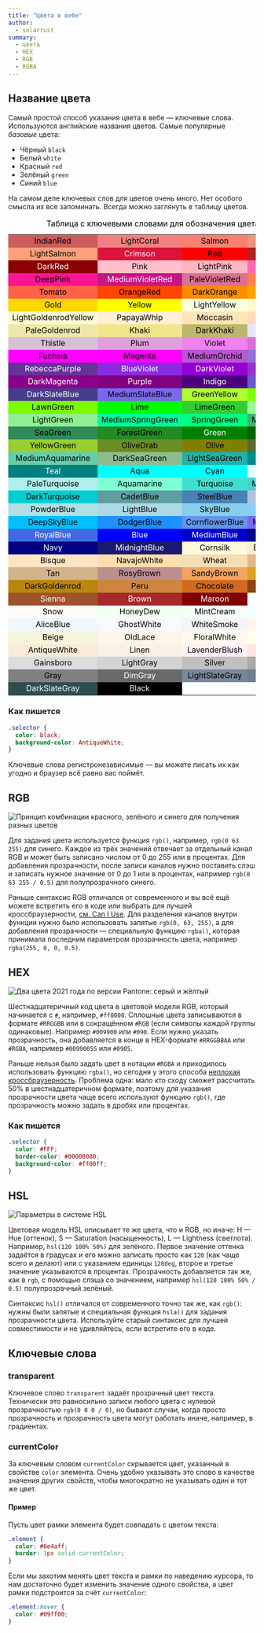 ```yaml
---
title: "Цвета в вебе"
author:
  - solarrust
summary:
  - цвета
  - HEX
  - RGB
  - RGBA
---
```


## Название цвета

Самый простой способ указания цвета в вебе — ключевые слова. Используются английские названия цветов. Самые популярные _базовые_ цвета:

- Чёрный `black`
- Белый `white`
- Красный `red`
- Зелёный `green`
- Синий `blue`

На самом деле ключевых слов для цветов очень много. Нет особого смысла их все запоминать. Всегда можно заглянуть в таблицу цветов.

<style>
  #color-table {
    width: 100%;
    color: #000000;
  }

  #color-table td {
    width: 25%;
    text-align: center;
  }

  .light-text {
    color: white;
  }
</style>
<table id="color-table">
<caption>Таблица с ключевыми словами для обозначения цвета в CSS</caption>
<tr>
  <td style="background: indianred">IndianRed</td>
  <td style="background: lightcoral">LightCoral</td>
  <td style="background: salmon">Salmon</td>
  <td style="background: darksalmon">DarkSalmon</td>
</tr>
<tr>
  <td style="background: lightsalmon">LightSalmon</td>
  <td style="background: crimson" class="light-text">Crimson</td>
  <td style="background: red">Red</td>
  <td style="background: firebrick" class="light-text">FireBrick</td>
</tr>
<tr>
  <td style="background: darkred" class="light-text">DarkRed</td>
  <td style="background: pink">Pink</td>
  <td style="background: lightpink">LightPink</td>
  <td style="background: hotpink">HotPink</td>
</tr>
<tr>
  <td style="background: deeppink">DeepPink</td>
  <td style="background: mediumvioletred" class="light-text">MediumVioletRed</td>
  <td style="background: palevioletred">PaleVioletRed</td>
  <td style="background: coral">Coral</td>
</tr>
<tr>
  <td style="background: tomato">Tomato</td>
  <td style="background: orangered">OrangeRed</td>
  <td style="background: darkorange">DarkOrange</td>
  <td style="background: orange">Orange</td>
</tr>
<tr>
  <td style="background: gold">Gold</td>
  <td style="background: yellow">Yellow</td>
  <td style="background: lightyellow">LightYellow</td>
  <td style="background: lemonchiffon">LemonChiffon</td>
</tr>
<tr>
  <td style="background: lightgoldenrodyellow">LightGoldenrodYellow</td>
  <td style="background: papayawhip">PapayaWhip</td>
  <td style="background: moccasin">Moccasin</td>
  <td style="background: peachpuff">PeachPuff</td>
</tr>
<tr>
  <td style="background: palegoldenrod">PaleGoldenrod</td>
  <td style="background: khaki">Khaki</td>
  <td style="background: darkkhaki">DarkKhaki</td>
  <td style="background: lavender">Lavender</td>
</tr>
<tr>
  <td style="background: thistle">Thistle</td>
  <td style="background: plum">Plum</td>
  <td style="background: violet">Violet</td>
  <td style="background: orchid">Orchid</td>
</tr>
<tr>
  <td style="background: fuchsia">Fuchsia</td>
  <td style="background: magenta">Magenta</td>
  <td style="background: mediumorchid">MediumOrchid</td>
  <td style="background: mediumpurple">MediumPurple</td>
</tr>
<tr>
  <td style="background: rebeccapurple" class="light-text">RebeccaPurple</td>
  <td style="background: blueviolet" class="light-text">BlueViolet</td>
  <td style="background: darkviolet" class="light-text">DarkViolet</td>
  <td style="background: darkorchid" class="light-text">DarkOrchid</td>
</tr>
<tr>
  <td style="background: darkmagenta" class="light-text">DarkMagenta</td>
  <td style="background: purple" class="light-text">Purple</td>
  <td style="background: indigo" class="light-text">Indigo</td>
  <td style="background: slateblue" class="light-text">SlateBlue</td>
</tr>
<tr>
  <td style="background: darkslateblue" class="light-text">DarkSlateBlue</td>
  <td style="background: mediumslateblue">MediumSlateBlue</td>
  <td style="background: greenyellow">GreenYellow</td>
  <td style="background: chartreuse">Chartreuse</td>
</tr>
<tr>
  <td style="background: lawngreen">LawnGreen</td>
  <td style="background: lime">Lime</td>
  <td style="background: limegreen">LimeGreen</td>
  <td style="background: palegreen">PaleGreen</td>
</tr>
<tr>
  <td style="background: lightgreen">LightGreen</td>
  <td style="background: mediumspringgreen">MediumSpringGreen</td>
  <td style="background: springgreen">SpringGreen</td>
  <td style="background: mediumseagreen">MediumSeaGreen</td>
</tr>
<tr>
  <td style="background: seagreen">SeaGreen</td>
  <td style="background: forestgreen">ForestGreen</td>
  <td style="background: green" class="light-text">Green</td>
  <td style="background: darkgreen" class="light-text">DarkGreen</td>
</tr>
<tr>
  <td style="background: yellowgreen">YellowGreen</td>
  <td style="background: olivedrab">OliveDrab</td>
  <td style="background: olive">Olive</td>
  <td style="background: darkolivegreen" class="light-text">DarkOliveGreen</td>
</tr>
<tr>
  <td style="background: mediumaquamarine">MediumAquamarine</td>
  <td style="background: darkseagreen">DarkSeaGreen</td>
  <td style="background: lightseagreen">LightSeaGreen</td>
  <td style="background: darkcyan">DarkCyan</td>
</tr>
<tr>
  <td style="background: teal" class="light-text">Teal</td>
  <td style="background: aqua">Aqua</td>
  <td style="background: cyan">Cyan</td>
  <td style="background: lightcyan">LightCyan</td>
</tr>
<tr>
  <td style="background: paleturquoise">PaleTurquoise</td>
  <td style="background: aquamarine">Aquamarine</td>
  <td style="background: turquoise">Turquoise</td>
  <td style="background: mediumturquoise">MediumTurquoise</td>
</tr>
<tr>
  <td style="background: darkturquoise">DarkTurquoise</td>
  <td style="background: cadetblue">CadetBlue</td>
  <td style="background: steelblue">SteelBlue</td>
  <td style="background: lightsteelblue">LightSteelBlue</td>
</tr>
<tr>
  <td style="background: powderblue">PowderBlue</td>
  <td style="background: lightblue">LightBlue</td>
  <td style="background: skyblue">SkyBlue</td>
  <td style="background: lightskyblue">LightSkyBlue</td>
</tr>
<tr>
  <td style="background: deepskyblue">DeepSkyBlue</td>
  <td style="background: dodgerblue">DodgerBlue</td>
  <td style="background: cornflowerblue">CornflowerBlue</td>
  <td style="background: mediumslateblue">MediumSlateBlue</td>
</tr>
<tr>
  <td style="background: royalblue" class="light-text">RoyalBlue</td>
  <td style="background: blue" class="light-text">Blue</td>
  <td style="background: mediumblue" class="light-text">MediumBlue</td>
  <td style="background: darkblue" class="light-text">DarkBlue</td>
</tr>
<tr>
  <td style="background: navy" class="light-text">Navy</td>
  <td style="background: midnightblue" class="light-text">MidnightBlue</td>
  <td style="background: cornsilk">Cornsilk</td>
  <td style="background: blanchedalmond">BlanchedAlmond</td>
</tr>
<tr>
  <td style="background: bisque">Bisque</td>
  <td style="background: navajowhite">NavajoWhite</td>
  <td style="background: wheat">Wheat</td>
  <td style="background: burlywood">BurlyWood</td>
</tr>
<tr>
  <td style="background: tan">Tan</td>
  <td style="background: rosybrown">RosyBrown</td>
  <td style="background: sandybrown">SandyBrown</td>
  <td style="background: goldenrod">Goldenrod</td>
</tr>
<tr>
  <td style="background: darkgoldenrod">DarkGoldenrod</td>
  <td style="background: peru">Peru</td>
  <td style="background: chocolate">Chocolate</td>
  <td style="background: saddlebrown" class="light-text">SaddleBrown</td>
</tr>
<tr>
  <td style="background: sienna" class="light-text">Sienna</td>
  <td style="background: brown" class="light-text">Brown</td>
  <td style="background: maroon" class="light-text">Maroon</td>
  <td style="background: white">White</td>
</tr>
<tr>
  <td style="background: snow">Snow</td>
  <td style="background: honeydew">HoneyDew</td>
  <td style="background: mintcream">MintCream</td>
  <td style="background: azure">Azure</td>
</tr>
<tr>
  <td style="background: aliceblue">AliceBlue</td>
  <td style="background: ghostwhite">GhostWhite</td>
  <td style="background: whitesmoke">WhiteSmoke</td>
  <td style="background: seashell">SeaShell</td>
</tr>
<tr>
  <td style="background: beige">Beige</td>
  <td style="background: oldlace">OldLace</td>
  <td style="background: floralwhite">FloralWhite</td>
  <td style="background: ivory">Ivory</td>
</tr>
<tr>
  <td style="background: antiquewhite">AntiqueWhite</td>
  <td style="background: linen">Linen</td>
  <td style="background: lavenderblush">LavenderBlush</td>
  <td style="background: mistyrose">MistyRose</td>
</tr>
<tr>
  <td style="background: gainsboro">Gainsboro</td>
  <td style="background: lightgray">LightGray</td>
  <td style="background: silver">Silver</td>
  <td style="background: darkgray">DarkGray</td>
</tr>
<tr>
  <td style="background: gray">Gray</td>
  <td style="background: dimgray" class="light-text">DimGray</td>
  <td style="background: lightslategray">LightSlateGray</td>
  <td style="background: slategray">SlateGray</td>
</tr>
<tr>
  <td style="background: darkslategray" class="light-text">DarkSlateGray</td>
  <td style="background: black" class="light-text">Black</td>
</tr>
</table>

### Как пишется

```css
.selector {
  color: black;
  background-color: AntiqueWhite;
}
```

Ключевые слова регистронезависимые — вы можете писать их как угодно и браузер всё равно вас поймёт.

## RGB

![Принцип комбинации красного, зелёного и синего для получения разных цветов](images/rgb.jpg)

Для задания цвета используется функция `rgb()`, например, `rgb(0 63 255)` для синего. Каждое из трёх значений отвечает за отдельный канал RGB и может быть записано числом от 0 до 255 или в процентах. Для добавления прозрачности, после записи каналов нужно поставить слэш и записать нужное значение от 0 до 1 или в процентах, например `rgb(0 63 255 / 0.5)` для полупрозрачного синего.

Раньше синтаксис RGB отличался от современного и вы всё ещё можете встретить его в коде или выбрать для лучшей кроссбраузерности, [см. Can I Use](https://caniuse.com/mdn-css_types_color_rgb_function_accepts_alpha). Для разделения каналов внутри функции нужно было использовать запятые `rgb(0, 63, 255)`, а для добавления прозрачности — специальную функцию `rgba()`, которая принимала последним параметром прозрачность цвета, например `rgba(255, 0, 0, 0.5)`.

## HEX

![Два цвета 2021 года по версии Pantone: серый и жёлтый](images/hex.png)

Шестнадцатеричный код цвета в цветовой модели RGB, который начинается с `#`, например, `#ff0000`. Сплошные цвета записываются в формате `#RRGGBB` или в сокращённом `#RGB` (если символы каждой группы одинаковые). Например `#009900` или `#090`. Если нужно указать прозрачность, она добавляется в конце в HEX-формате `#RRGGBBAA` или `#RGBA`, например `#00990055` или `#0905`.

Раньше нельзя было задать цвет в нотации `#RGBA` и приходилось использовать функцию `rgba()`, но сегодня у этого способа [неплохая кроссбраузерность](https://caniuse.com/css-rrggbbaa). Проблема одна: мало кто сходу сможет рассчитать 50% в шестнадцатеричном формате, поэтому для указания прозрачности цвета чаще всего используют функцию `rgb()`, где прозрачность можно задать в дробях или процентах.

### Как пишется

```css
.selector {
  color: #FFF;
  border-color: #00000080;
  background-color: #ff00ff;
}
```

## HSL

![Параметры в системе HSL](images/hsl.png)

Цветовая модель HSL описывает те же цвета, что и RGB, но иначе: H — Hue (оттенок), S — Saturation (насыщенность), L — Lightness (светлота). Например, `hsl(120 100% 50%)` для зелёного. Первое значение оттенка задаётся в градусах и его можно записать просто как `120` (как чаще всего и делают) или с указанием единицы `120deg`, второе и третье значение указываются в процентах. Прозрачность добавляется так же, как в `rgb`, с помощью слэша со значением, например `hsl(120 100% 50% / 0.5)` полупрозрачный зелёный.

Синтаксис `hsl()` отличался от современного точно так же, как `rgb()`: нужны были запятые и специальная функция `hsla()` для задания прозрачности цвета. Используйте старый синтаксис для лучшей совместимости и не удивляйтесь, если встретите его в коде.

## Ключевые слова

### transparent

Ключевое слово `transparent` задаёт прозрачный цвет текста. Технически это равносильно записи любого цвета с нулевой прозрачностью `rgb(0 0 0 / 0)`, но бывают случаи, когда просто прозрачность и прозрачность цвета могут работать иначе, например, в градиентах.

### currentColor

За ключевым словом `currentColor` скрывается цвет, указанный в свойстве `color` элемента. Очень удобно указывать это слово в качестве значения других свойств, чтобы многократно не указывать один и тот же цвет.

#### Пример

Пусть цвет рамки элемента будет совпадать с цветом текста:

```css
.element {
  color: #6e4aff;
  border: 1px solid currentColor;
}
```

Если мы захотим менять цвет текста и рамки по наведению курсора, то нам достаточно будет изменить значение одного свойства, а цвет рамки подстроится за счёт `currentColor`:

```css
.element:hover {
  color: #09ff00;
}
```
